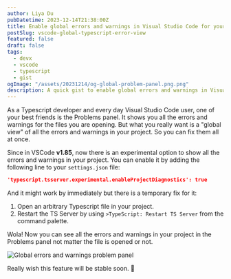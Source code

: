 ```yaml
---
author: Liya Du
pubDatetime: 2023-12-14T21:38:00Z
title: Enable global errors and warnings in Visual Studio Code for your entire Typescript project
postSlug: vscode-global-typescript-error-view
featured: false
draft: false
tags:
  - devx
  - vscode
  - typescript
  - gist
ogImage: "/assets/20231214/og-global-problem-panel.png.png"
description: A quick gist to enable global errors and warnings in Visual Studio Code problem panel for your entire Typescript project.
---
```


As a Typescript developer and every day Visual Studio Code user, one of your best friends is the Problems panel. It shows you all the errors and warnings for the files you are opening. But what you really want is a "global view" of all the errors and warnings in your project. So you can fix them all at once.

Since in VSCode **v1.85**, now there is an experimental option to show all the errors and warnings in your project. You can enable it by adding the following line to your `settings.json` file:

```json
'typescript.tsserver.experimental.enableProjectDiagnostics': true
```

And it might work by immediately but there is a temporary fix for it:

1. Open an arbitrary Typescript file in your project.
1. Restart the TS Server by using `>TypeScript: Restart TS Server` from the command palette.

Wola! Now you can see all the errors and warnings in your project in the Problems panel not matter the file is opened or not.

<Image src="/assets/20231214/og-global-problem-panel.png" format="png" alt="Global errors and warnings problem panel" />

Really wish this feature will be stable soon. :crossed_fingers:
